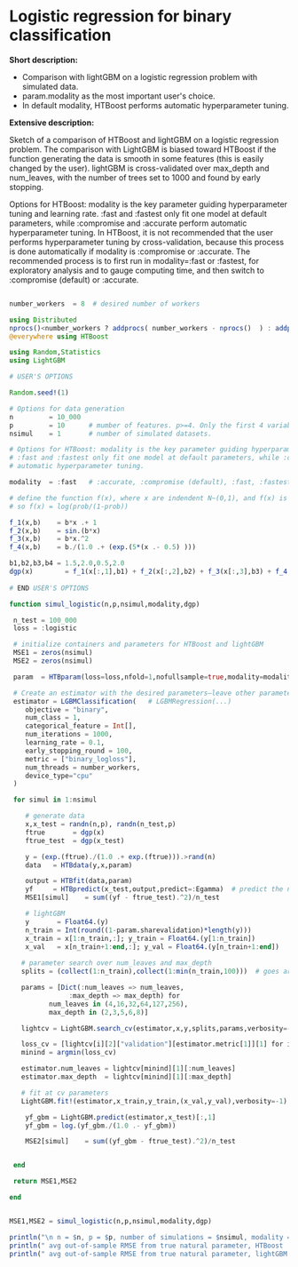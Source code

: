 # Logistic regression for binary classification 

**Short description:**

- Comparison with lightGBM on a logistic regression problem with simulated data.
- param.modality as the most important user's choice.
- In default modality, HTBoost performs automatic hyperparameter tuning.


**Extensive description:** 

Sketch of a comparison of HTBoost and lightGBM on a logistic regression problem.
The comparison with LightGBM is biased toward HTBoost if the function generating the data is 
smooth in some features (this is easily changed by the user). lightGBM is cross-validated over max_depth and num_leaves,
with the number of trees set to 1000 and found by early stopping.

Options for HTBoost: modality is the key parameter guiding hyperparameter tuning and learning rate.
:fast and :fastest only fit one model at default parameters, while :compromise and :accurate perform
automatic hyperparameter tuning. In HTBoost, it is not recommended that the user performs 
hyperparameter tuning by cross-validation, because this process is done automatically if modality is
:compromise or :accurate. The recommended process is to first run in modality=:fast or :fastest,
for exploratory analysis and to gauge computing time, and then switch to :compromise (default)
or :accurate.

```julia 

number_workers  = 8  # desired number of workers

using Distributed
nprocs()<number_workers ? addprocs( number_workers - nprocs()  ) : addprocs(0)
@everywhere using HTBoost

using Random,Statistics
using LightGBM

# USER'S OPTIONS 

Random.seed!(1)

# Options for data generation 
n         = 10_000
p         = 10      # mumber of features. p>=4. Only the first 4 variables are used in the function f(x) below 
nsimul    = 1       # number of simulated datasets. 

# Options for HTBoost: modality is the key parameter guiding hyperparameter tuning and learning rate.
# :fast and :fastest only fit one model at default parameters, while :compromise and :accurate perform
# automatic hyperparameter tuning. 

modality  = :fast   # :accurate, :compromise (default), :fast, :fastest

# define the function f(x), where x are indendent N~(0,1), and f(x) is for the natural parameter,
# so f(x) = log(prob/(1-prob))

f_1(x,b)    = b*x .+ 1 
f_2(x,b)    = sin.(b*x)  
f_3(x,b)    = b*x.^2
f_4(x,b)    = b./(1.0 .+ (exp.(5*(x .- 0.5) )))   

b1,b2,b3,b4 = 1.5,2.0,0.5,2.0
dgp(x)        = f_1(x[:,1],b1) + f_2(x[:,2],b2) + f_3(x[:,3],b3) + f_4(x[:,4],b4)
 
# END USER'S OPTIONS  

function simul_logistic(n,p,nsimul,modality,dgp)

 n_test = 100_000
 loss = :logistic

 # initialize containers and parameters for HTBoost and lightGBM
 MSE1 = zeros(nsimul)
 MSE2 = zeros(nsimul)

 param  = HTBparam(loss=loss,nfold=1,nofullsample=true,modality=modality,warnings=:Off,newton_gauss_approx =true)

 # Create an estimator with the desired parameters—leave other parameters at the default values.
 estimator = LGBMClassification(   # LGBMRegression(...)
    objective = "binary",
    num_class = 1,
    categorical_feature = Int[],
    num_iterations = 1000,
    learning_rate = 0.1,
    early_stopping_round = 100,
    metric = ["binary_logloss"],
    num_threads = number_workers,
    device_type="cpu"
 )

 for simul in 1:nsimul

    # generate data
    x,x_test = randn(n,p), randn(n_test,p)
    ftrue       = dgp(x)
    ftrue_test  = dgp(x_test)

    y = (exp.(ftrue)./(1.0 .+ exp.(ftrue))).>rand(n) 
    data   = HTBdata(y,x,param)

    output = HTBfit(data,param)
    yf     = HTBpredict(x_test,output,predict=:Egamma)  # predict the natural parameter
    MSE1[simul]    = sum((yf - ftrue_test).^2)/n_test

    # lightGBM
    y       = Float64.(y)                 
    n_train = Int(round((1-param.sharevalidation)*length(y)))
    x_train = x[1:n_train,:]; y_train = Float64.(y[1:n_train])
    x_val   = x[n_train+1:end,:]; y_val = Float64.(y[n_train+1:end])
    
   # parameter search over num_leaves and max_depth
   splits = (collect(1:n_train),collect(1:min(n_train,100)))  # goes around the problem that at least two training sets are required by search_cv (we want the first)

   params = [Dict(:num_leaves => num_leaves,
               :max_depth => max_depth) for
          num_leaves in (4,16,32,64,127,256),
          max_depth in (2,3,5,6,8)]

   lightcv = LightGBM.search_cv(estimator,x,y,splits,params,verbosity=-1)

   loss_cv = [lightcv[i][2]["validation"][estimator.metric[1]][1] for i in eachindex(lightcv)]
   minind = argmin(loss_cv)

   estimator.num_leaves = lightcv[minind][1][:num_leaves]
   estimator.max_depth  = lightcv[minind][1][:max_depth]

   # fit at cv parameters
   LightGBM.fit!(estimator,x_train,y_train,(x_val,y_val),verbosity=-1)

    yf_gbm = LightGBM.predict(estimator,x_test)[:,1]
    yf_gbm = log.(yf_gbm./(1.0 .- yf_gbm))

    MSE2[simul]    = sum((yf_gbm - ftrue_test).^2)/n_test


 end     

 return MSE1,MSE2

end 


MSE1,MSE2 = simul_logistic(n,p,nsimul,modality,dgp)

println("\n n = $n, p = $p, number of simulations = $nsimul, modality = $modality")
println(" avg out-of-sample RMSE from true natural parameter, HTBoost    ", sqrt(mean(MSE1)) )
println(" avg out-of-sample RMSE from true natural parameter, lightGBM      ", sqrt(mean(MSE2)) )

```